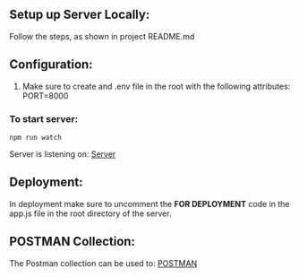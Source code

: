 ## Setup up Server Locally:

Follow the steps, as shown in project README.md

## Configuration:

1. Make sure to create and .env file in the root with the following attributes:
   PORT=8000

### To start server:

```
npm run watch

```

Server is listening on: [Server](http://localhost:8000)

## Deployment:

In deployment make sure to uncomment the **FOR DEPLOYMENT** code in the app.js file in the root directory of the server.

## POSTMAN Collection:

The Postman collection can be used to: [POSTMAN]()
